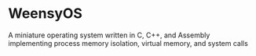 # WeensyOS
A miniature operating system written in C, C++, and Assembly implementing process memory isolation, virtual memory, and system calls
